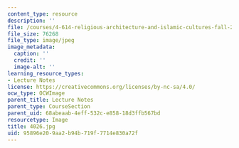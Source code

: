```yaml
---
content_type: resource
description: ''
file: /courses/4-614-religious-architecture-and-islamic-cultures-fall-2002/95896e209aa2b94b719f7714e830a72f_4026.jpg
file_size: 76268
file_type: image/jpeg
image_metadata:
  caption: ''
  credit: ''
  image-alt: ''
learning_resource_types:
- Lecture Notes
license: https://creativecommons.org/licenses/by-nc-sa/4.0/
ocw_type: OCWImage
parent_title: Lecture Notes
parent_type: CourseSection
parent_uid: 68abeaab-4eff-532c-e858-18d3ffb567bd
resourcetype: Image
title: 4026.jpg
uid: 95896e20-9aa2-b94b-719f-7714e830a72f
---
```

